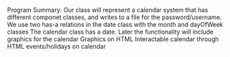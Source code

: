 
Program Summary: Our class will represent a calendar system that has different componet classes, and writes to a file for the password/username.
We use two has-a relations in the date class with the month and dayOfWeek classes
The calendar class has a date.
Later the functionality will include graphics for the calendar
Graphics on HTML
Interactable calendar through HTML
events/holidays on calendar
